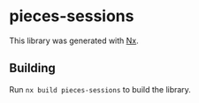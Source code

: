 # pieces-sessions

This library was generated with [Nx](https://nx.dev).

## Building

Run `nx build pieces-sessions` to build the library.
